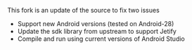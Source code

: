 This fork is an update of the source to fix two issues
- Support new Android versions (tested on Android-28)
- Update the sdk library from upstream to support Jetify
- Compile and run using current versions of Android Studio
